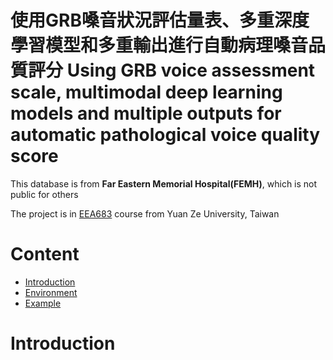 # 使用GRB嗓音狀況評估量表、多重深度學習模型和多重輸出進行自動病理嗓音品質評分 Using GRB voice assessment scale, multimodal deep learning models and multiple outputs for automatic pathological voice quality score


This database is from <b>Far Eastern Memorial Hospital(FEMH)</b>, which is not public for others

The project is in [EEA683](https://portal.yzu.edu.tw/cosSelect/Cos_Plan_En.aspx?y=108&s=2&id=EEA683&c=A) course from Yuan Ze University, Taiwan

# Content

  * [Introduction](#Introduction)
  * [Environment](#Environment)
  * [Example](#Example)
  
# Introduction
